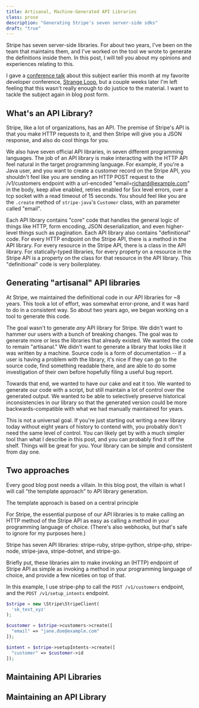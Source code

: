 ```yaml
---
title: Artisanal, Machine-Generated API Libraries
class: prose
description: "Generating Stripe's seven server-side sdks"
draft: "true"
---
```


Stripe has seven server-side libraries. For about two years, I've been on the team that maintains them, and I've worked on the tool we wrote to generate the definitions inside them. In this post, I will tell you about my opinions and experiences relating to this.

I gave a [conference talk](https://www.youtube.com/watch?v=mgRreyw-Nlg) about this subject earlier this month at my favorite developer conference, [Strange Loop](https://thestrangeloop.com/), but a couple weeks later I'm left feeling that this wasn't really enough to do justice to the material. I want to tackle the subject again in blog post form.

## What's an API Library?

Stripe, like a lot of organizations, has an API. The premise of Stripe's API is that you make HTTP requests to it, and then Stripe will give you a JSON response, and also do cool things for you.

We also have seven official API libraries, in seven different programming languages. The job of an API library is make interacting with the HTTP API feel natural in the target programming language. For example, if you're a Java user, and you want to create a customer record on the Stripe API, you shouldn't feel like you are sending an HTTP POST request to the /v1/customers endpoint with a url-encoded "email=richard@example.com" in the body, keep alive enabled, retries enabled for 5xx level errors, over a tcp socket with a read timeout of 15 seconds. You should feel like you are the `.create` method of `stripe-java`'s `Customer` class, with an parameter called "email".

Each API library contains "core" code that handles the general logic of things like HTTP, form encoding, JSON deserialization, and even higher-level things such as pagination. Each API library also contains "definitional" code. For every HTTP endpoint on the Stripe API, there is a method in the API library. For every resource in the Stripe API, there is a class in the API library. For statically-typed libraries, for every property on a resource in the Stripe API is a property on the class for that resource in the API library. This "definitional" code is very boilerplatey.

## Generating "artisanal" API libraries

At Stripe, we maintained the definitional code in our API libraries for ~8 years. This took a lot of effort, was somewhat error-prone, and it was hard to do in a consistent way. So about two years ago, we began working on a tool to generate this code.

The goal wasn't to generate *any* API library for Stripe. We didn't want to hammer our users with a bunch of breaking changes. The goal was to generate more or less the libraries that already existed. We wanted the code to remain "artisanal." We didn't want to generate a library that looks like it was written by a machine. Source code is a form of documentation -- if a user is having a problem with the library, it's nice if they can go to the source code, find something readable there, and are able to do some investigation of their own before hopefully filing a useful bug report.

Towards that end, we wanted to have our cake and eat it too. We wanted to generate our code with a script, but still maintain a lot of control over the generated output. We wanted to be able to selectively preserve historical inconsistencies in our library so that the generated version could be more backwards-compatible with what we had manually maintained for years.

This is not a universal goal. If you're just starting out writing a new library today without eight years of history to contend with, you probably don't need the same level of control. You can likely get by with a much simpler tool than what I describe in this post, and you can probably find it off the shelf. Things will be great for you. Your library can be simple and consistent from day one.

## Two approaches

Every good blog post needs a villain. In this blog post, the villain is what I will call "the template approach" to API library generation.

The template approach is based on a central principle







For Stripe, the essential purpose of our API libraries is to make calling an HTTP method of the Stripe API as easy as calling a method in your programming language of choice. (There's also webhooks, but that's safe to ignore for my purposes here.)

Stripe has seven API libraries: stripe-ruby, stripe-python, stripe-php, stripe-node, stripe-java, stripe-dotnet, and stripe-go. 

Briefly put, these libraries aim to make invoking an (HTTP) endpoint of Stripe API as simple as invoking a method in your programming language of choice, and provide a few niceties on top of that.

In this example, I use stripe-php to call the `POST /v1/customers` endpoint, and the `POST /v1/setup_intents` endpoint.

```php
$stripe = new \Stripe\StripeClient(
  'sk_test_xyz'
);

$customer = $stripe->customers->create([
  "email" => "jane.doe@example.com"
]);

$intent = $stripe->setupIntents->create([
  "customer" => $customer->id
]);
```

## Maintaining API Libraries

<!--

## Responsibilities of an API Library.

I like to divide the responsibilities of an API library into three categories: transport, definitions, and ergonomics.

**Transport** is how to talk to the API. It encompasses concerns such as:

  * Making HTTP requests.
  * Retrying HTTP requests.
  * Providing an idempotency key (for preventing duplicates)
  * Setting headers like 'user-agent' or 'stripe-version'.
  * Parsing JSON
  * Verifying webhooks

**Definitions** is what to say to the API. In encompasses concerns as:

  * What resources are there?
  * What properties are on those resources?
  * What methods are there?
  * What parameters are on those resources.

Finally, **ergonomics** makes it easier to talk to the API. It encompasses such concerns as:

  * Auto-pagination helpers, so getting the next page from a list endpoint is as easy as using a for loop.
  * Supporting promises and callbacks in Javascript, or providing sync and async versions of each method in C#.

-->

## Maintaining an API Library

